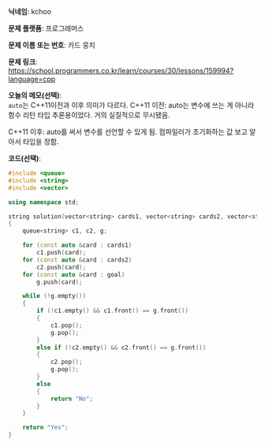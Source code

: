 **닉네임**: kchoo

**문제 플랫폼**: 프로그래머스

**문제 이름 또는 번호**: 카드 뭉치

**문제 링크**: https://school.programmers.co.kr/learn/courses/30/lessons/159994?language=cpp

**오늘의 메모(선택)**:  
`auto`는 C++11이전과 이후 의미가 다르다.
C++11 이전:
auto는 변수에 쓰는 게 아니라 함수 리턴 타입 추론용이었다. 거의 실질적으로 무시됐음.

C++11 이후:
auto를 써서 변수를 선언할 수 있게 됨.
컴파일러가 초기화하는 값 보고 알아서 타입을 정함.

**코드(선택)**:

```c++
#include <queue>
#include <string>
#include <vector>

using namespace std;

string solution(vector<string> cards1, vector<string> cards2, vector<string> goal)
{
    queue<string> c1, c2, g;

    for (const auto &card : cards1)
        c1.push(card);
    for (const auto &card : cards2)
        c2.push(card);
    for (const auto &card : goal)
        g.push(card);

    while (!g.empty())
    {
        if (!c1.empty() && c1.front() == g.front())
        {
            c1.pop();
            g.pop();
        }
        else if (!c2.empty() && c2.front() == g.front())
        {
            c2.pop();
            g.pop();
        }
        else
        {
            return "No";
        }
    }

    return "Yes";
}
```

